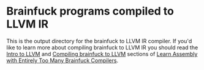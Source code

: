 # Brainfuck programs compiled to LLVM IR

This is the output directory for the brainfuck to LLVM IR compiler. If you'd like to learn more about compiling brainfuck to LLVM IR you should read the [Intro to LLVM](https://github.com/pretzelhammer/rust-blog/blob/master/posts/too-many-brainfuck-compilers.md#intro-to-llvm) and [Compiling brainfuck to LLVM](https://github.com/pretzelhammer/rust-blog/blob/master/posts/too-many-brainfuck-compilers.md#compiling-brainfuck-to-llvm) sections of [Learn Assembly with Entirely Too Many Brainfuck Compilers](https://github.com/pretzelhammer/rust-blog/blob/master/posts/too-many-brainfuck-compilers.md).

